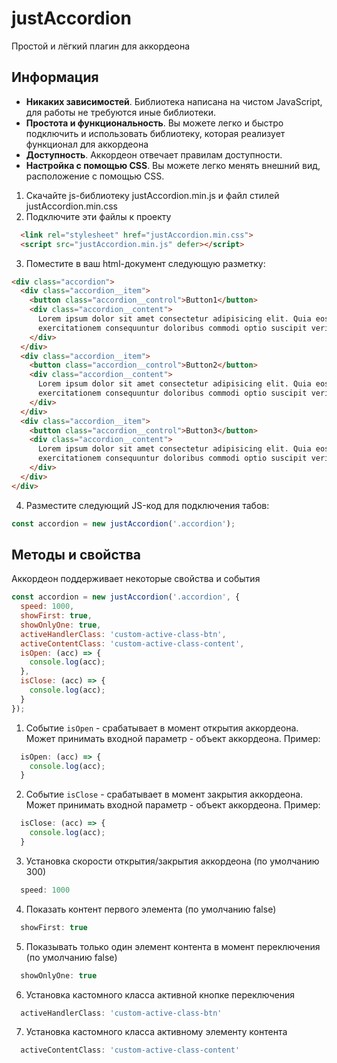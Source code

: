 # justAccordion

Простой и лёгкий плагин для аккордеона

## Информация

+ __Никаких зависимостей__.  Библиотека написана на чистом JavaScript, для работы не требуются иные библиотеки.
+ __Простота и функциональность__. Вы можете легко и быстро подключить и использовать библиотеку, которая реализует функционал для аккордеона
+ __Доступность__. Аккордеон отвечает правилам доступности.
+ __Настройка с помощью CSS__. Вы можете легко менять внешний вид, расположение с помощью CSS.

1. Скачайте js-библиотеку justAccordion.min.js и файл стилей justAccordion.min.css
2. Подключите эти файлы к проекту
```html
  <link rel="stylesheet" href="justAccordion.min.css">
  <script src="justAccordion.min.js" defer></script>
```
3. Поместите в ваш html-документ следующую разметку:
```html
<div class="accordion">
  <div class="accordion__item">
    <button class="accordion__control">Button1</button>
    <div class="accordion__content">
      Lorem ipsum dolor sit amet consectetur adipisicing elit. Quia eos illo amet saepe, nam molestiae
      exercitationem consequuntur doloribus commodi optio suscipit veritatis quo debitis architecto!
    </div>
  </div>
  <div class="accordion__item">
    <button class="accordion__control">Button2</button>
    <div class="accordion__content">
      Lorem ipsum dolor sit amet consectetur adipisicing elit. Quia eos illo amet saepe, nam molestiae
      exercitationem consequuntur doloribus commodi optio suscipit veritatis quo debitis architecto!
    </div>
  </div>
  <div class="accordion__item">
    <button class="accordion__control">Button3</button>
    <div class="accordion__content">
      Lorem ipsum dolor sit amet consectetur adipisicing elit. Quia eos illo amet saepe, nam molestiae
      exercitationem consequuntur doloribus commodi optio suscipit veritatis quo debitis architecto!
    </div>
  </div>
</div>
```

4. Разместите следующий JS-код для подключения табов:
```javascript
const accordion = new justAccordion('.accordion');
```

## Методы и свойства

Аккордеон поддерживает некоторые свойства и события

```javascript
const accordion = new justAccordion('.accordion', {
  speed: 1000,
  showFirst: true,
  showOnlyOne: true,
  activeHandlerClass: 'custom-active-class-btn',
  activeContentClass: 'custom-active-class-content',
  isOpen: (acc) => {
    console.log(acc);
  },
  isClose: (acc) => {
    console.log(acc);
  }
});
```

1. Событие `isOpen` - срабатывает в момент открытия аккордеона. Может принимать входной параметр - объект аккордеона. Пример:
```javascript
  isOpen: (acc) => {
    console.log(acc);
  }
```

2. Событие `isClose` - срабатывает в момент закрытия аккордеона. Может принимать входной параметр - объект аккордеона. Пример: 
```javascript
  isClose: (acc) => {
    console.log(acc);
  }
```

3. Установка скорости открытия/закрытия аккордеона (по умолчанию 300)
```javascript
  speed: 1000
```

4. Показать контент первого элемента (по умолчанию false)
```javascript
  showFirst: true
```

5. Показывать только один элемент контента в момент переключения (по умолчанию false) 
```javascript
  showOnlyOne: true
```

6. Установка кастомного класса активной кнопке переключения 
```javascript
  activeHandlerClass: 'custom-active-class-btn'
```

7. Установка кастомного класса активному элементу контента 
```javascript
  activeContentClass: 'custom-active-class-content'  
```
